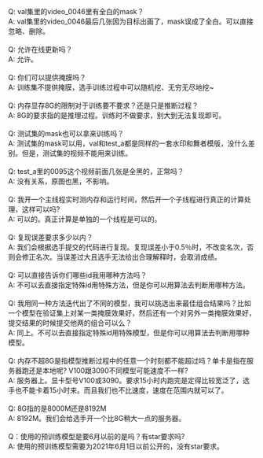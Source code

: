 Q: val集里的video_0046里有全白的mask？</br>
A: val集里的video_0046最后几张因为目标出画了，mask误成了全白。可以直接忽略、删除。</br>
</br>
Q: 允许在线更新吗？</br>
A: 允许。</br>
</br>
Q: 你们可以提供掩膜吗？</br>
A: 训练集不提供掩膜，选手训练过程中可以随机挖、无穷无尽地挖~</br>
</br>
Q: 内存显存8G的限制对于训练要不要求？还是只是推断过程？</br>
A: 8G的要求指的是推理过程。训练时不做要求，别大到无法复现即可。</br>
</br>
Q: 测试集的mask也可以拿来训练吗？</br>
A: 测试集的mask可以用，val和test_a都是同样的一套水印和舞者模版，没什么差别。但是，测试集的视频不能用来训练。</br>
</br>
Q: test_a里的0095这个视频前面几张是全黑的，正常吗？</br>
A: 没有关系，原图也黑，不影响。</br>
</br>
Q: 我开一个主线程实时测内存和运行时间，然后开一个子线程进行真正的计算处理，这样可以吗?</br>
A: 可以的。真正计算是单独的一个线程是可以的。</br>
</br>
Q: 复现误差要求多少以内？</br>
A: 我们会根据选手提交的代码进行复现。复现误差小于0.5％时，不改变名次，否则会修正名次。当误差过大且选手无法给出合理解释时，会取消成绩。</br>
</br>
Q: 可以直接告诉你们哪些id我用哪种方法吗？</br>
A: 不可以去直接指定特殊id用特殊方法，但是你可以用算法去判断用哪种方法。</br>
</br>
Q: 我用同一种方法迭代出了不同的模型，我可以挑选出来最佳组合结果吗？比如一个模型在验证集上对某一类掩膜效果好，然后还有一个对另外一类掩膜效果好，提交结果的时候提交他两的组合可以么？</br>
A: 同上。不可以去直接指定特殊id用特殊模型，但是你可以用算法去判断用哪种模型。</br>
</br>
Q: 内存不超8G是指模型推断过程中的任意一个时刻都不能超过吗？单卡是指在服务器跑还是本地呢? V100跟3090不同模型可能速度不一样?</br>
A: 服务器上。显卡型号V100或3090。要求15小时内跑完是定得比较宽泛了，选手也不能卡着15小时来。而且我们也不比速度，速度在范围内就可以了。</br>
</br>
Q: 8G指的是8000M还是8192M</br>
A: 8192M。我们会给选手开一个比8G稍大一点的服务器。</br>
</br>
Q：使用的预训练模型是要6月以前的是吗？有star要求吗?</br>
A: 使用的预训练模型需要为2021年6月1日以前公开的，没有star要求。</br>
</br>


